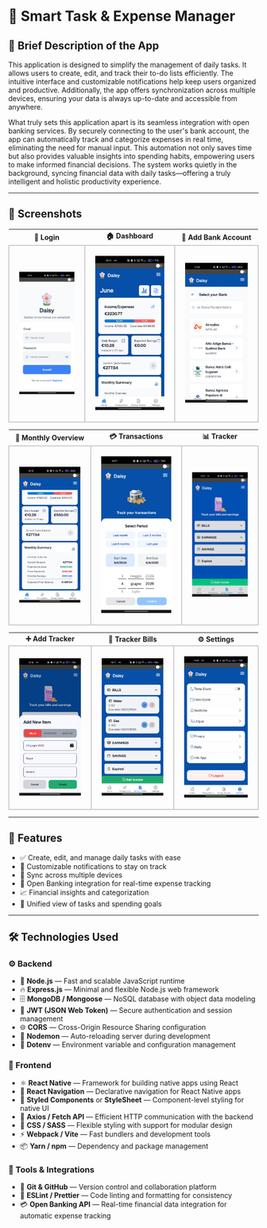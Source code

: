 # 🧠 Smart Task & Expense Manager

## 📝 Brief Description of the App

This application is designed to simplify the management of daily tasks. It allows users to create, edit, and track their to-do lists efficiently. The intuitive interface and customizable notifications help keep users organized and productive. Additionally, the app offers synchronization across multiple devices, ensuring your data is always up-to-date and accessible from anywhere.

What truly sets this application apart is its seamless integration with open banking services. By securely connecting to the user's bank account, the app can automatically track and categorize expenses in real time, eliminating the need for manual input. This automation not only saves time but also provides valuable insights into spending habits, empowering users to make informed financial decisions. The system works quietly in the background, syncing financial data with daily tasks—offering a truly intelligent and holistic productivity experience.

---

## 📸 Screenshots

| 🔐 Login | 🏠 Dashboard | 🏦 Add Bank Account |
|:--:|:--:|:--:|
| ![Login](frontend/assets/main.jpg) | ![Dashboard](frontend/assets/dashboard.jpg) | ![Add Bank Account](frontend/assets/add_bank_acount.jpg) |

| 📆 Monthly Overview | 💳 Transactions | 📊 Tracker |
|:--:|:--:|:--:|
| ![Monthly Overview](frontend/assets/monthly_overview.jpg) | ![Transactions](frontend/assets/transactions.jpg) | ![Tracker](frontend/assets/tracker_def.jpg) |

| ➕ Add Tracker | 🧾 Tracker Bills | ⚙️ Settings |
|:--:|:--:|:--:|
| ![Add Tracker](frontend/assets/tracker_add_item.jpg) | ![Tracker Bills](frontend/assets/tracker_bills.jpg) | ![Settings](frontend/assets/settings.jpg) |

<style>
  table {
    width: 100%;
    border-collapse: collapse;
  }
  td {
    text-align: center;
    padding: 20px;
    border: 2px solid #ccc;
    border-radius: 8px;
    transition: background-color 0.3s;
  }
  td:hover {
    background-color: #1B40E4C0;
  }
</style>

---

## 🚀 Features

- ✅ Create, edit, and manage daily tasks with ease
- 🔔 Customizable notifications to stay on track
- 🔄 Sync across multiple devices
- 🏦 Open Banking integration for real-time expense tracking
- 📈 Financial insights and categorization
- 🎯 Unified view of tasks and spending goals

---

## 🛠️ Technologies Used

### ⚙️ Backend
- 🚀 **Node.js** — Fast and scalable JavaScript runtime
- 🔥 **Express.js** — Minimal and flexible Node.js web framework
- 🗄️ **MongoDB / Mongoose** — NoSQL database with object data modeling
- 🔐 **JWT (JSON Web Token)** — Secure authentication and session management
- 🌐 **CORS** — Cross-Origin Resource Sharing configuration
- 🔄 **Nodemon** — Auto-reloading server during development
- 🔧 **Dotenv** — Environment variable and configuration management

### 🎨 Frontend
- ⚛️ **React Native** — Framework for building native apps using React
- 🧭 **React Navigation** — Declarative navigation for React Native apps
- 💅 **Styled Components** or **StyleSheet** — Component-level styling for native UI
- 📡 **Axios / Fetch API** — Efficient HTTP communication with the backend
- 🎨 **CSS / SASS** — Flexible styling with support for modular design
- ⚡ **Webpack / Vite** — Fast bundlers and development tools
- 📦 **Yarn / npm** — Dependency and package management

### 🔗 Tools & Integrations
- 🧰 **Git & GitHub** — Version control and collaboration platform
- 🧹 **ESLint / Prettier** — Code linting and formatting for consistency
- 💳 **Open Banking API** — Real-time financial data integration for automatic expense tracking
